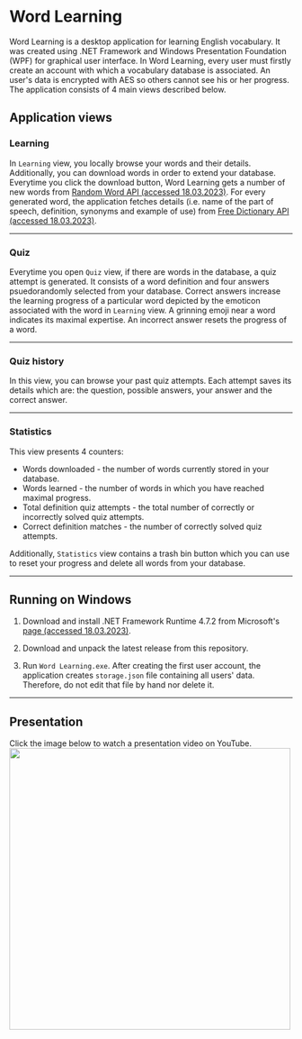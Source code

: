 # Word Learning
Word Learning is a desktop application for learning English vocabulary. It was created using .NET Framework and Windows Presentation Foundation (WPF) for graphical user interface. In Word Learning, every user must firstly create an account with which a vocabulary database is associated. An user's data is encrypted with AES so others cannot see his or her progress. The application consists of 4 main views described below.

## Application views

### Learning
In `Learning` view, you locally browse your words and their details. Additionally, you can download words in order to extend your database. Everytime you click the download button, Word Learning gets a number of new words from [Random Word API (accessed 18.03.2023)](https://random-word-api.herokuapp.com/home). For every generated word, the application fetches details (i.e. name of the part of speech, definition, synonyms and example of use) from [Free Dictionary API (accessed 18.03.2023)](https://dictionaryapi.dev/).

---
### Quiz
Everytime you open `Quiz` view, if there are words in the database, a quiz attempt is generated. It consists of a word definition and four answers psuedorandomly selected from your database. Correct answers increase the learning progress of a particular word depicted by the emoticon associated with the word in `Learning` view. A grinning emoji near a word indicates its maximal expertise. An incorrect answer resets the progress of a word. 

---
### Quiz history
In this view, you can browse your past quiz attempts. Each attempt saves its details which are: the question, possible answers, your answer and the correct answer.

---
### Statistics
This view presents 4 counters:
- Words downloaded - the number of words currently stored in your database.
- Words learned - the number of words in which you have reached maximal progress.
- Total definition quiz attempts - the total number of correctly or incorrectly solved quiz attempts.
- Correct definition matches - the number of correctly solved quiz attempts.

Additionally, `Statistics` view contains a trash bin button which you can use to reset your progress and delete all words from your database.

---
## Running on Windows
1. Download and install .NET Framework Runtime 4.7.2 from Microsoft's [page (accessed 18.03.2023)](https://dotnet.microsoft.com/en-us/download/dotnet-framework/net472).

2. Download and unpack the latest release from this repository.

3. Run `Word Learning.exe`. After creating the first user account, the application creates `storage.json` file containing all users' data. Therefore, do not edit that file by hand nor delete it.

---
## Presentation
Click the image below to watch a presentation video on YouTube.  
[<img src="https://i.imgur.com/5pIWoWN.png" width="500"/>](https://youtu.be/usnewtZVziQ)
